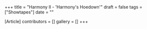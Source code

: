 +++
title = "Harmony II - 'Harmony's Hoedown'"
draft = false
tags = ["Showtapes"]
date = ""

[Article]
contributors = []
gallery = []
+++